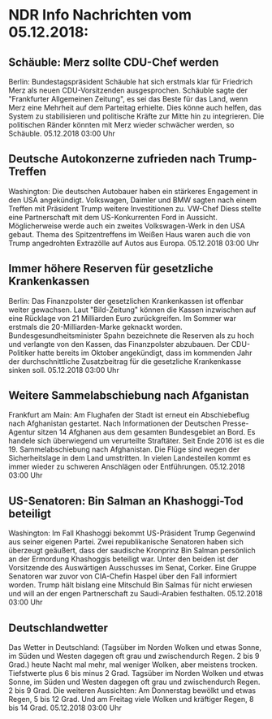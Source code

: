 # NDR Info Nachrichten vom 05.12.2018:


## Schäuble: Merz sollte CDU-Chef werden
Berlin:	Bundestagspräsident Schäuble hat sich erstmals klar für Friedrich Merz als neuen CDU-Vorsitzenden ausgesprochen. Schäuble sagte der "Frankfurter Allgemeinen Zeitung", es sei das Beste für das Land, wenn Merz eine Mehrheit auf dem Parteitag erhielte. Dies könne auch helfen, das System zu stabilisieren und politische Kräfte zur Mitte hin zu integrieren. Die politischen Ränder könnten mit Merz wieder schwächer werden, so Schäuble. 05.12.2018 03:00 Uhr 

## Deutsche Autokonzerne zufrieden nach Trump-Treffen
Washington: Die deutschen Autobauer haben ein stärkeres Engagement in den USA angekündigt. Volkswagen, Daimler und BMW sagten nach einem Treffen mit Präsident Trump weitere Investitionen zu. VW-Chef Diess stellte eine Partnerschaft mit dem US-Konkurrenten Ford in Aussicht. Möglicherweise werde auch ein zweites Volkswagen-Werk in den USA gebaut. Thema des Spitzentreffens im Weißen Haus waren auch die von Trump angedrohten Extrazölle auf Autos aus Europa. 05.12.2018 03:00 Uhr 

## Immer höhere Reserven für gesetzliche Krankenkassen
Berlin: Das Finanzpolster der gesetzlichen Krankenkassen ist offenbar weiter gewachsen. Laut "Bild-Zeitung" können die Kassen inzwischen auf eine Rücklage von 21 Milliarden Euro zurückgreifen. Im Sommer war erstmals die 20-Milliarden-Marke geknackt worden. Bundesgesundheitsminister Spahn bezeichnete die Reserven als zu hoch und verlangte von den Kassen, das Finanzpolster abzubauen. Der CDU-Politiker hatte bereits im Oktober angekündigt, dass im kommenden Jahr der durchschnittliche Zusatzbeitrag für die gesetzliche Krankenkasse sinken soll. 05.12.2018 03:00 Uhr 

## Weitere Sammelabschiebung nach Afganistan
Frankfurt am Main: Am Flughafen der Stadt ist erneut ein Abschiebeflug nach Afghanistan gestartet. Nach Informationen der Deutschen Presse-Agentur sitzen 14 Afghanen aus dem gesamten Bundesgebiet an Bord. Es handele sich überwiegend um verurteilte Straftäter. Seit Ende 2016 ist es die 19. Sammelabschiebung nach Afghanistan. Die Flüge sind wegen der Sicherheitslage in dem Land umstritten. In vielen Landesteilen kommt es immer wieder zu schweren Anschlägen oder Entführungen. 05.12.2018 03:00 Uhr 

## US-Senatoren: Bin Salman an Khashoggi-Tod beteiligt
Washington: Im Fall Khashoggi bekommt US-Präsident Trump Gegenwind aus seiner eigenen Partei. Zwei republikanische Senatoren haben sich überzeugt geäußert, dass der saudische Kronprinz Bin Salman persönlich an der Ermordung Khashoggis beteiligt war. Unter den beiden ist der Vorsitzende des Auswärtigen Ausschusses im Senat, Corker. Eine Gruppe Senatoren war zuvor von CIA-Chefin Haspel über den Fall informiert worden. Trump hält bislang eine Mitschuld Bin Salmas für nicht erwiesen und will an der engen Partnerschaft zu Saudi-Arabien festhalten. 05.12.2018 03:00 Uhr 

## Deutschlandwetter
Das Wetter in Deutschland:
(Tagsüber im Norden Wolken und etwas Sonne, im Süden und Westen dagegen oft grau und zwischendurch Regen. 2 bis 9 Grad.) heute Nacht mal mehr, mal weniger Wolken, aber meistens trocken. Tiefstwerte plus 6 bis minus 2 Grad. Tagsüber im Norden Wolken und etwas Sonne, im Süden und Westen dagegen oft grau und zwischendurch Regen. 2 bis 9 Grad. Die weiteren Aussichten: Am Donnerstag bewölkt und etwas Regen, 5 bis 12 Grad. Und am Freitag viele Wolken und kräftiger Regen, 8 bis 14 Grad. 05.12.2018 03:00 Uhr 
